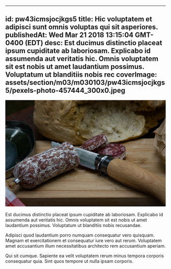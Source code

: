 
---
id: pw43icmsjocjkgs5
title: Hic voluptatem et adipisci sunt omnis voluptas qui sit asperiores.
publishedAt: Wed Mar 21 2018 13:15:04 GMT-0400 (EDT)
desc: Est ducimus distinctio placeat ipsum cupiditate ab laboriosam. Explicabo id assumenda aut veritatis hic. Omnis voluptatem sit est nobis ut amet laudantium possimus. Voluptatum ut blanditiis nobis rec
coverImage: assets/section/m03/m030103/pw43icmsjocjkgs5/pexels-photo-457444_300x0.jpeg
---

![image from pexels.com](assets/section/m03/m030103/pw43icmsjocjkgs5/pexels-photo-457444.jpeg)

Est ducimus distinctio placeat ipsum cupiditate ab laboriosam. Explicabo id assumenda aut veritatis hic. Omnis voluptatem sit est nobis ut amet laudantium possimus. Voluptatum ut blanditiis nobis recusandae.
 
Adipisci quod laudantium porro numquam consequatur vero quisquam. Magnam et exercitationem et consequatur iure vero aut rerum. Voluptatem amet accusantium illum necessitatibus architecto rem accusantium aperiam.
 
Qui sit cumque. Sapiente ea velit voluptatem rerum minus tempora corporis consequatur quia. Sint quos tempore ut nulla ipsam corporis.


